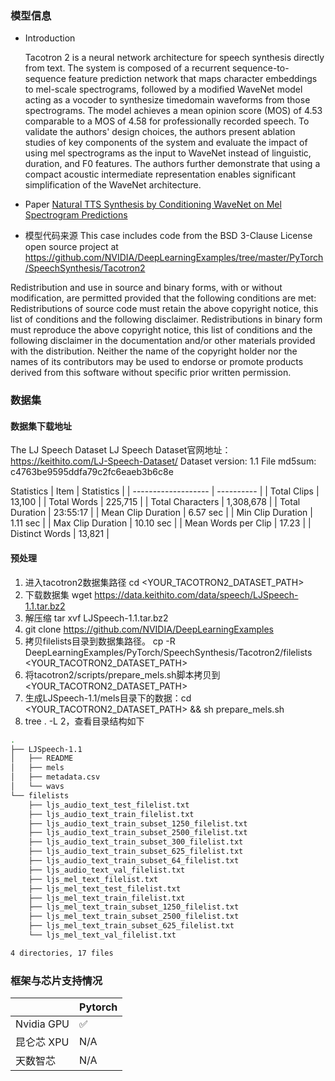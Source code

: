 ### 模型信息
- Introduction

  Tacotron 2 is a neural network architecture for speech synthesis directly from text. The system is composed of a recurrent sequence-to-sequence feature prediction network that maps character embeddings to mel-scale spectrograms, followed by a modified WaveNet model acting as a vocoder to synthesize timedomain waveforms from those spectrograms. The model achieves a mean opinion score (MOS) of 4.53 comparable to a MOS of 4.58 for professionally recorded speech. To validate the authors' design choices, the authors present ablation studies of key components of the system and evaluate the impact of using mel spectrograms as the input to WaveNet instead of linguistic, duration, and F0 features. The authors further demonstrate that using a compact acoustic intermediate representation enables significant simplification of the WaveNet architecture.

- Paper
[Natural TTS Synthesis by Conditioning WaveNet on Mel Spectrogram Predictions](https://arxiv.org/abs/1712.05884) 

- 模型代码来源
This case includes code from the BSD 3-Clause License open source project at https://github.com/NVIDIA/DeepLearningExamples/tree/master/PyTorch/SpeechSynthesis/Tacotron2

Redistribution and use in source and binary forms, with or without modification, are permitted provided that the following conditions are met:
Redistributions of source code must retain the above copyright notice, this list of conditions and the following disclaimer.
Redistributions in binary form must reproduce the above copyright notice, this list of conditions and the following disclaimer in the documentation and/or other materials provided with the distribution.
Neither the name of the copyright holder nor the names of its contributors may be used to endorse or promote products derived from this software without specific prior written permission.


### 数据集
#### 数据集下载地址
  The LJ Speech Dataset
  LJ Speech Dataset官网地址：https://keithito.com/LJ-Speech-Dataset/
  Dataset version: 1.1
  File md5sum: c4763be9595ddfa79c2fc6eaeb3b6c8e

  Statistics
  | Item                | Statistics |
  | ------------------- | ---------- |
  | Total Clips         | 13,100     |
  | Total Words         | 225,715    |
  | Total Characters    | 1,308,678  |
  | Total Duration      | 23:55:17   |
  | Mean Clip Duration  | 6.57 sec   |
  | Min Clip Duration   | 1.11 sec   |
  | Max Clip Duration   | 10.10 sec  |
  | Mean Words per Clip | 17.23      |
  | Distinct Words      | 13,821     |


#### 预处理
1. 进入tacotron2数据集路径  cd  <YOUR_TACOTRON2_DATASET_PATH>
2. 下载数据集 wget https://data.keithito.com/data/speech/LJSpeech-1.1.tar.bz2
3. 解压缩  tar xvf LJSpeech-1.1.tar.bz2
4. git clone https://github.com/NVIDIA/DeepLearningExamples
5. 拷贝filelists目录到数据集路径。 cp -R DeepLearningExamples/PyTorch/SpeechSynthesis/Tacotron2/filelists <YOUR_TACOTRON2_DATASET_PATH>
6. 将tacotron2/scripts/prepare_mels.sh脚本拷贝到  <YOUR_TACOTRON2_DATASET_PATH>
7. 生成LJSpeech-1.1/mels目录下的数据：cd <YOUR_TACOTRON2_DATASET_PATH> && sh prepare_mels.sh
8. tree . -L 2，查看目录结构如下
  
``` bash
.
├── LJSpeech-1.1
│   ├── README
│   ├── mels
│   ├── metadata.csv
│   └── wavs
└── filelists
    ├── ljs_audio_text_test_filelist.txt
    ├── ljs_audio_text_train_filelist.txt
    ├── ljs_audio_text_train_subset_1250_filelist.txt
    ├── ljs_audio_text_train_subset_2500_filelist.txt
    ├── ljs_audio_text_train_subset_300_filelist.txt
    ├── ljs_audio_text_train_subset_625_filelist.txt
    ├── ljs_audio_text_train_subset_64_filelist.txt
    ├── ljs_audio_text_val_filelist.txt
    ├── ljs_mel_text_filelist.txt
    ├── ljs_mel_text_test_filelist.txt
    ├── ljs_mel_text_train_filelist.txt
    ├── ljs_mel_text_train_subset_1250_filelist.txt
    ├── ljs_mel_text_train_subset_2500_filelist.txt
    ├── ljs_mel_text_train_subset_625_filelist.txt
    └── ljs_mel_text_val_filelist.txt

4 directories, 17 files
```


### 框架与芯片支持情况
|            | Pytorch |
| ---------- | ------- |
| Nvidia GPU | ✅       |
| 昆仑芯 XPU | N/A     |
| 天数智芯   | N/A     |
